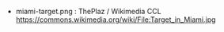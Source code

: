 - miami-target.png : ThePlaz / Wikimedia CCL https://commons.wikimedia.org/wiki/File:Target_in_Miami.jpg
